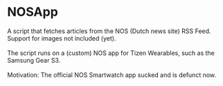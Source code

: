 # NOSApp

A script that fetches articles from the NOS (Dutch news site) RSS Feed. Support for images not included (yet).\
\
The script runs on a (custom) NOS app for Tizen Wearables, such as the Samsung Gear S3.\
\
Motivation: The official NOS Smartwatch app sucked and is defunct now.
